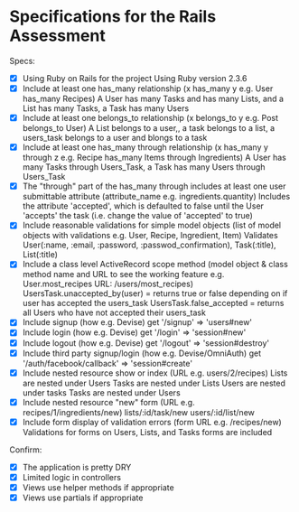 # Specifications for the Rails Assessment

Specs:
- [x] Using Ruby on Rails for the project
Using Ruby version 2.3.6
- [x] Include at least one has_many relationship (x has_many y e.g. User has_many Recipes) 
A User has many Tasks and has many Lists, and a List has many Tasks, a Task has many Users
- [x] Include at least one belongs_to relationship (x belongs_to y e.g. Post belongs_to User)
A List belongs to a user,, a task belongs to a list, a users_task belongs to a user and blongs to a task
- [x] Include at least one has_many through relationship (x has_many y through z e.g. Recipe has_many Items through Ingredients)
A User has many Tasks through Users_Task, a Task has many Users through Users_Task
- [x] The "through" part of the has_many through includes at least one user submittable attribute (attribute_name e.g. ingredients.quantity)
Includes the attribute 'accepted', which is defaulted to false until the User 'accepts' the task (i.e. change the value of 'accepted' to true)
- [x] Include reasonable validations for simple model objects (list of model objects with validations e.g. User, Recipe, Ingredient, Item)
Validates User(:name, :email, :password, :passwod_confirmation), Task(:title), List(:title)
- [x] Include a class level ActiveRecord scope method (model object & class method name and URL to see the working feature e.g. User.most_recipes URL: /users/most_recipes)
UsersTask.unaccepted_by(user) = returns true or false depending on if user has accepted the users_task
UsersTask.false_accepted = returns all Users who have not accepted their users_task
- [x] Include signup (how e.g. Devise)
get '/signup' => 'users#new'
- [x] Include login (how e.g. Devise)
get '/login' => 'session#new'
- [x] Include logout (how e.g. Devise)
get '/logout' => 'session#destroy'
- [x] Include third party signup/login (how e.g. Devise/OmniAuth)
get '/auth/facebook/callback' => 'session#create'
- [x] Include nested resource show or index (URL e.g. users/2/recipes)
Lists are nested under Users
Tasks are nested under Lists
Users are nested under tasks 
Tasks are nested under Users
- [x] Include nested resource "new" form (URL e.g. recipes/1/ingredients/new)
lists/:id/task/new
users/:id/list/new
- [x] Include form display of validation errors (form URL e.g. /recipes/new)
Validations for forms on Users, Lists, and Tasks forms are included

Confirm:
- [x] The application is pretty DRY
- [x] Limited logic in controllers
- [x] Views use helper methods if appropriate
- [x] Views use partials if appropriate
